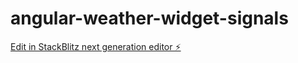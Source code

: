 # angular-weather-widget-signals

[Edit in StackBlitz next generation editor ⚡️](https://stackblitz.com/~/github.com/giorgialari/angular-weather-widget-signals)